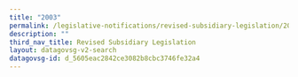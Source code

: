 ```yaml
---
title: "2003"
permalink: /legislative-notifications/revised-subsidiary-legislation/2003/
description: ""
third_nav_title: Revised Subsidiary Legislation
layout: datagovsg-v2-search
datagovsg-id: d_5605eac2842ce3082b8cbc3746fe32a4
---
```

